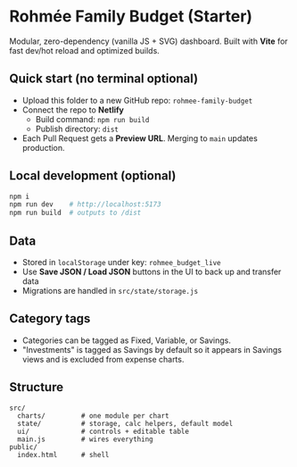 # Rohmée Family Budget (Starter)

Modular, zero-dependency (vanilla JS + SVG) dashboard. Built with **Vite** for fast dev/hot reload and optimized builds.

## Quick start (no terminal optional)
- Upload this folder to a new GitHub repo: `rohmee-family-budget`
- Connect the repo to **Netlify**
  - Build command: `npm run build`
  - Publish directory: `dist`
- Each Pull Request gets a **Preview URL**. Merging to `main` updates production.

## Local development (optional)
```bash
npm i
npm run dev    # http://localhost:5173
npm run build  # outputs to /dist
```

## Data
- Stored in `localStorage` under key: `rohmee_budget_live`
- Use **Save JSON / Load JSON** buttons in the UI to back up and transfer data
- Migrations are handled in `src/state/storage.js`

## Category tags
- Categories can be tagged as Fixed, Variable, or Savings.
- "Investments" is tagged as Savings by default so it appears in Savings views and is excluded from expense charts.

## Structure
```
src/
  charts/         # one module per chart
  state/          # storage, calc helpers, default model
  ui/             # controls + editable table
  main.js         # wires everything
public/
  index.html      # shell
```
